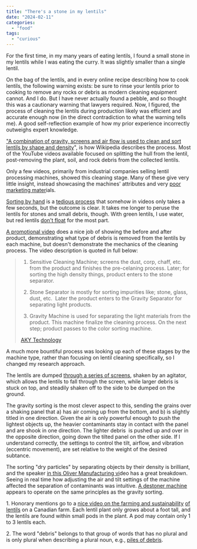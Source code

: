 ```yaml
---
title: "There's a stone in my lentils"
date: "2024-02-11"
categories: 
  - "food"
tags: 
  - "curious"
---
```


For the first time, in my many years of eating lentils, I found a small stone in my lentils while I was eating the curry. It was slightly smaller than a single lentil.

On the bag of the lentils, and in every online recipe describing how to cook lentils, the following warning exists: be sure to rinse your lentils prior to cooking to remove any rocks or debris as modern cleaning equipment cannot. And I do. But I have never actually found a pebble, and so thought this was a cautionary warning that lawyers required. Now, I figured, the process of cleaning the lentils during production likely was efficient and accurate enough now (in the direct contradiction to what the warning tells me). A good self-reflection example of how my prior experience incorrectly outweighs expert knowledge.

["A combination of gravity, screens and air flow is used to clean and sort lentils by shape and density](https://en.m.wikipedia.org/wiki/Lentil)", is how Wikipedia describes the process. Most of the YouTube videos available focused on splitting the hull from the lentil, post-removing the plant, soil, and rock debris from the collected lentils.

Only a few videos, primarily from industrial companies selling lentil processing machines, showed this cleaning stage. Many of these give very little insight, instead showcasing the machines' attributes and very [poor](https://m.youtube.com/watch?v=_pX4LVEkxmo&pp=ygUSbGVudGlscyBwcm9jZXNzaW5n) [marketing mater](https://m.youtube.com/watch?v=_pX4LVEkxmo&pp=ygUSbGVudGlscyBwcm9jZXNzaW5n)ials.

[Sorting by hand](https://m.youtube.com/watch?v=6EHr9XqT-I8&pp=ygUQY2xlYW5pbmcgbGVudGlscw%3D%3D) is a [tedious process](https://m.youtube.com/watch?v=29162mNA_HM&pp=ygUQY2xlYW5pbmcgbGVudGlscw%3D%3D) that somehow in videos only takes a few seconds, but the outcome is clear. It takes me longer to peruse the lentils for stones and small debris, though. With green lentils, I use water, but red lentils [don't float](https://organicvegansuperfoods.com/unlocking-the-mystery-can-lentils-really-float/) for the most part.

[A promotional video](https://m.youtube.com/watch?v=BgA68WoPKqs&pp=ygUQY2xlYW5pbmcgbGVudGlscw%3D%3D) does a nice job of showing the before and after product, demonstrating what type of debris is removed from the lentils by each machine, but doesn't demonstrate the mechanics of the cleaning process. The video description is quoted in full below:

> 1) Sensitive Cleaning Machine; screens the dust, corp, chaff, etc. from the product and finishes the pre-celaning process. Later; for sorting the high density things, product enters to the stone separator.  
>   
> 2) Stone Separator is mostly for sorting impurities like; stone, glass, dust, etc.  Later the product enters to the Gravity Separator for separating light products.  
>   
> 3) Gravity Machine is used for separating the light materials from the product. This machine finalize the cleaning process. On the next step; product passes to the color sorting machine.
> 
> [AKY Technology](https://m.youtube.com/watch?v=BgA68WoPKqs&pp=ygUQY2xlYW5pbmcgbGVudGlscw%3D%3D)

A much more bountiful process was looking up each of these stages by the machine type, rather than focusing on lentil cleaning specifically, so I changed my research approach.

The lentils are dumped [through a series of screens](https://youtu.be/jk2tSOZYpqs?si=Apzt20FOPF4sohEj), shaken by an agitator, which allows the lentils to fall through the screen, while larger debris is stuck on top, and steadily shaken off to the side to be dumped on the ground.

The gravity sorting is the most clever aspect to this, sending the grains over a shaking panel that a) has air coming up from the bottom, and b) is slightly titled in one direction. Given the air is only powerful enough to push the lightest objects up, the heavier contaminants stay in contact with the panel and are shook in one direction. The lighter debris  is pushed up and over in the opposite direction, going down the tilted panel on the other side. If I understand correctly, the settings to control the tilt, airflow, and vibration (eccentric movement), are set relative to the weight of the desired subtance.

The sorting "dry particles" by separating objects by their density is brilliant, and the speaker [in this Oliver Manufacturing vi](https://m.youtube.com/watch?v=FQkK7hdK270)deo has a great breakdown. Seeing in real time how adjusting the air and tilt settings of the machine affected the separation of contaminants was intuitive. [A destoner machine](https://m.youtube.com/watch?v=0rAts7x6ESg) appears to operate on the same principles as the gravity sorting.

1\. Honorary mentions go to a [n](https://m.youtube.com/watch?v=afBPBl7TJpM&pp=ygUNY2xlYW4gbGVudGlscw%3D%3D)[ice video on the farming and sustainability](https://m.youtube.com/watch?v=afBPBl7TJpM&pp=ygUNY2xlYW4gbGVudGlscw%3D%3D) [of lentils](https://m.youtube.com/watch?v=afBPBl7TJpM&pp=ygUNY2xlYW4gbGVudGlscw%3D%3D) on a Canadian farm. Each lentil plant only grows about a foot tall, and the lentils are found within small pods in the plant. A pod may contain only 1 to 3 lentils each.

2\. The word "debris" belongs to that group of words that has no plural and is only plural when describing a plural noun, e.g., [piles of debris](https://english.stackexchange.com/questions/328284/debris-is-or-are-called-toxins#328289).
